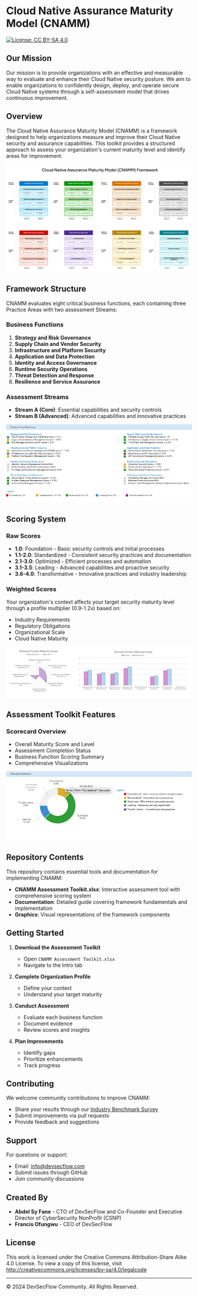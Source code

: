 # Cloud Native Assurance Maturity Model (CNAMM)

[![License: CC BY-SA 4.0](https://img.shields.io/badge/License-CC%20BY--SA%204.0-lightgrey.svg)](https://creativecommons.org/licenses/by-sa/4.0/)

## Our Mission

Our mission is to provide organizations with an effective and measurable way to evaluate and enhance their Cloud Native security posture. We aim to enable organizations to confidently design, deploy, and operate secure Cloud Native systems through a self-assessment model that drives continuous improvement.

## Overview

The Cloud Native Assurance Maturity Model (CNAMM) is a framework designed to help organizations measure and improve their Cloud Native security and assurance capabilities. This toolkit provides a structured approach to assess your organization's current maturity level and identify areas for improvement.

![CNAMM Framework](graphics/CNAMM_Framework.png)

## Framework Structure

CNAMM evaluates eight critical business functions, each containing three Practice Areas with two assessment Streams:

### Business Functions

1. **Strategy and Risk Governance**
2. **Supply Chain and Vendor Security**
3. **Infrastructure and Platform Security**
4. **Application and Data Protection**
5. **Identity and Access Governance**
6. **Runtime Security Operations**
7. **Threat Detection and Response**
8. **Resilience and Service Assurance**

### Assessment Streams

- **Stream A (Core)**: Essential capabilities and security controls
- **Stream B (Advanced)**: Advanced capabilities and innovative practices

![Practice Area Heatmap](graphics/24_practice_area_heatmap.png)

## Scoring System

### Raw Scores

- **1.0**: Foundation - Basic security controls and initial processes
- **1.1-2.0**: Standardized - Consistent security practices and documentation
- **2.1-3.0**: Optimized - Efficient processes and automation
- **3.1-3.5**: Leading - Advanced capabilities and proactive security
- **3.6-4.0**: Transformative - Innovative practices and industry leadership

### Weighted Scores

Your organization's context affects your target security maturity level through a profile multiplier (0.9-1.2x) based on:

- Industry Requirements
- Regulatory Obligations
- Organizational Scale
- Cloud Native Maturity

![Radar Chart and Bar Graph](graphics/radar_chart_and_bar_graph.png)

## Assessment Toolkit Features

### Scorecard Overview

- Overall Maturity Score and Level
- Assessment Completion Status
- Business Function Scoring Summary
- Comprehensive Visualizations

![Maturity Distribution](graphics/pie_chart.png)

## Repository Contents

This repository contains essential tools and documentation for implementing CNAMM:

- **CNAMM Assessment Toolkit.xlsx**: Interactive assessment tool with comprehensive scoring system
- **Documentation**: Detailed guide covering framework fundamentals and implementation
- **Graphics**: Visual representations of the framework components

## Getting Started

1. **Download the Assessment Toolkit**
   - Open `CNAMM Assessment Toolkit.xlsx`
   - Navigate to the Intro tab

2. **Complete Organization Profile**
   - Define your context
   - Understand your target maturity

3. **Conduct Assessment**
   - Evaluate each business function
   - Document evidence
   - Review scores and insights

4. **Plan Improvements**
   - Identify gaps
   - Prioritize enhancements
   - Track progress

## Contributing

We welcome community contributions to improve CNAMM:

- Share your results through our [Industry Benchmark Survey](https://tinyurl.com/share-cnamm)
- Submit improvements via pull requests
- Provide feedback and suggestions

## Support

For questions or support:

- Email: <info@devsecflow.com>
- Submit issues through GitHub
- Join community discussions

## Created By

- **Abdel Sy Fane** - CTO of DevSecFlow and Co-Founder and Executive Director of CyberSecurity NonProfit (CSNP)
- **Francis Ofungwu** - CEO of DevSecFlow

## License

This work is licensed under the Creative Commons Attribution-Share Alike 4.0 License. To view a copy of this license, visit <http://creativecommons.org/licenses/by-sa/4.0/legalcode>

---
© 2024 DevSecFlow Community. All Rights Reserved.
